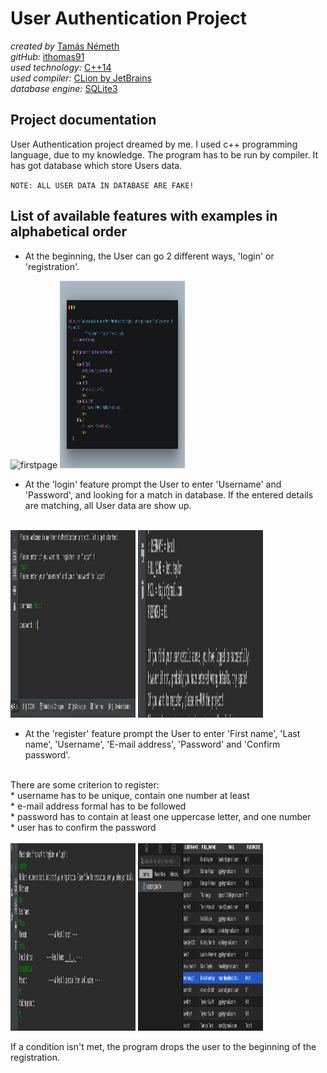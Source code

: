 # User Authentication Project <br/>

_created by_ [Tamás Németh](https://www.linkedin.com/in/tam%C3%A1s-n%C3%A9meth-793459161/) <br/>
_gitHub:_ [ithomas91](https://github.com/ithomas91) <br/>
_used technology:_ [C++14](https://en.wikipedia.org/wiki/C%2B%2B14) <br/>
_used compiler:_ [CLion by JetBrains](https://www.jetbrains.com/clion/download) <br/>
_database engine:_ [SQLite3](https://www.sqlite.org/index.html) <br/>

## Project documentation <br/>

User Authentication project dreamed by me. I used c++ programming language, due to my knowledge.
The program has to be run by compiler. It has got database which store Users data.
<br/>

`NOTE: ALL USER DATA IN DATABASE ARE FAKE!`
<br/>

## List of available features with examples in alphabetical order

- At the beginning, the User can go 2 different ways, 'login' or 'registration'.<br/>

<img src="img/firstpage.jpg" alt="firstpage" width="200" height="300">
<img src="img/mainSwitchCase.png" alt="main" width="200" height="300"> 
  
- At the 'login' feature prompt the User to enter 'Username' and 'Password', and 
looking for a match in database. If the entered details are matching, all User data are show up.
<br/>

<img src="img/login.png" alt="login" width="200" height="300">
<img src="img/loggedin.png" alt="loggedin" width="200" height="300">

- At the 'register' feature prompt the User to enter 'First name', 'Last name', 'Username', 'E-mail address', 'Password' and 'Confirm password'.
<br/>
There are some criterion to register:<br/>
* username has to be unique, contain one number at least<br/>
* e-mail address formal has to be followed<br/>
* password has to contain at least one uppercase letter, and one number<br/>
* user has to confirm the password<br/>
<br/>

<img src="img/register.png" alt="register" width="200" height="300">
<img src="img/database.png" alt="database" width="200" height="300">

If a condition isn't met, the program drops the user to the beginning of the registration.
<br/>
